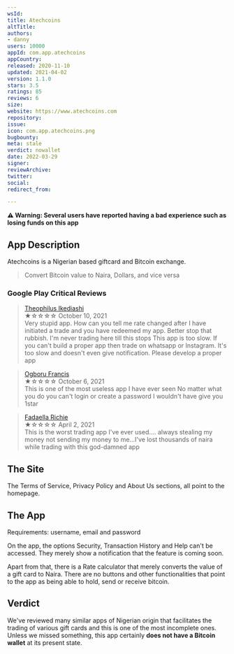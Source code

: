 ```yaml
---
wsId: 
title: Atechcoins
altTitle: 
authors:
- danny
users: 10000
appId: com.app.atechcoins
appCountry: 
released: 2020-11-10
updated: 2021-04-02
version: 1.1.0
stars: 3.5
ratings: 85
reviews: 6
size: 
website: https://www.atechcoins.com
repository: 
issue: 
icon: com.app.atechcoins.png
bugbounty: 
meta: stale
verdict: nowallet
date: 2022-03-29
signer: 
reviewArchive: 
twitter: 
social: 
redirect_from: 

---
```


**⚠️ Warning: Several users have reported having a bad experience such as losing funds on this app**

## App Description

Atechcoins is a Nigerian based giftcard and Bitcoin exchange. 

> Convert Bitcoin value to Naira, Dollars, and vice versa 

### Google Play Critical Reviews

> [Theophilus Ikediashi](https://play.google.com/store/apps/details?id=com.app.atechcoins&reviewId=gp%3AAOqpTOFWYmDSr-lkIp0DyE73j--AcyzVelGYaKPCBRon-xr-den2PcKvSej5i4nXa4Z0yXCRw4Y0tGBv8JDHLAk)<br>
  ★☆☆☆☆ October 10, 2021 <br>
       Very stupid app. How can you tell me rate changed after I have initiated a trade and you have redeemed my app. Better stop that rubbish. I'm never trading here till this stops This app is too slow. If you can't build a proper app then trade on whatsapp or Instagram. It's too slow and doesn't even give notification. Please develop a proper app
       
> [Ogboru Francis](https://play.google.com/store/apps/details?id=com.app.atechcoins&reviewId=gp%3AAOqpTOH9VStP7ReuxRsY-HlTFb2wdcL4R-qr0MPVZ_uZFddVL9ITMRipyeIpOyvS-HWH17U2Axrt_129X8SWoCg)<br>
  ★☆☆☆☆ October 6, 2021 <br>
       This is one of the most useless app I have ever seen No matter what you do you can't login or create a password I wouldn't have give you 1star
       
> [Fadaella Richie](https://play.google.com/store/apps/details?id=com.app.atechcoins&reviewId=gp%3AAOqpTOG7Te5NZBel0TXeJYTtOxUkSMC3EUgWoRCjZoO4qu82gLKys_G0kc6kKHtmKuh2wjpZisdbRJgHMnb3VXo)<br>
  ★☆☆☆☆ April 2, 2021 <br>
       This is the worst trading app I've ever used.... always stealing my money not sending my money to me...I've lost thousands of naira while trading with this god-damned app

## The Site

The Terms of Service, Privacy Policy and About Us sections, all point to the homepage.

## The App

Requirements: username, email and password

On the app, the options Security, Transaction History and Help can't be accessed. They merely show a notification that the feature is coming soon. 

Apart from that, there is a Rate calculator that merely converts the value of a gift card to Naira. There are no buttons and other functionalities that point to the app as being able to hold, send or receive bitcoin. 

## Verdict

We've reviewed many similar apps of Nigerian origin that facilitates the trading of various gift cards and this is one of the most incomplete ones. Unless we missed something, this app certainly **does not have a Bitcoin wallet** at its present state.

